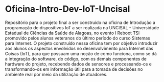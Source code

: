 # Oficina-Intro-Dev-IoT-Uncisal
Repositório para o projeto final a ser construído na oficina de Introdução a programação de dispositivos IoT a ser realizada na UNCISAL - Universidade Estadual de Ciências da Saúde de Alagoas, no evento I Reboot TSI promovido pelos alunos veteranos do último período do curso Sistemas para Internet.
O projeto construído nessa oficina tem por objetivo introduzir aos alunos os aspectos envolvidos no desenvolvimento para Internet das Coisas (IoT), para que possuam uma noção de como funciona, como se dá a integração do software, do código, com os demais componentes de hardware do projeto, recebendo dados de sensores e processando-os e transformando-os em informação útil para a tomada de decisões no ambiente real por meio da utilização de atuadores.

